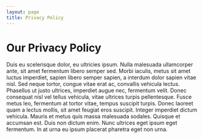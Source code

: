 ```yaml
---
layout: page
title: Privacy Policy
---
```


# Our Privacy Policy

Duis eu scelerisque dolor, eu ultricies ipsum. Nulla malesuada ullamcorper ante, sit amet fermentum libero semper sed. Morbi iaculis, metus sit amet luctus imperdiet, sapien libero semper sapien, a interdum dolor sapien vitae nisl. Sed neque tortor, congue vitae erat ac, convallis vehicula lectus. Phasellus ut justo ultrices, imperdiet augue nec, fermentum velit. Donec consequat nisl vel tellus vehicula, vitae ultrices turpis pellentesque. Fusce metus leo, fermentum at tortor vitae, tempus suscipit turpis. Donec laoreet quam a lectus mollis, sit amet feugiat eros suscipit. Integer imperdiet dictum vehicula. Mauris et metus quis massa malesuada sodales. Quisque et accumsan est. Duis non dictum enim. Nunc ultrices eget ipsum eget fermentum. In at urna eu ipsum placerat pharetra eget non urna.
